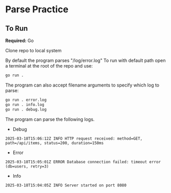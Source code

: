 # Parse Practice

## To Run
**Required:** Go

Clone repo to local system

By default the program parses "/log/error.log"
To run with default path open a terminal at the root of the repo and use:
```bash
go run . 
```
The program can also accept filename arguments to specify which log to parse:
```bash
go run . error.log
go run . info.log
go run . debug.log
```

The program can parse the following logs.

* Debug
```
2025-03-18T15:06:12Z INFO HTTP request received: method=GET, path=/api/items, status=200, duration=150ms
```
* Error
```
2025-03-18T15:05:01Z ERROR Database connection failed: timeout error (db=users, retry=3)
```
* Info
```
2025-03-18T15:04:05Z INFO Server started on port 8080
```
